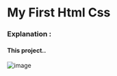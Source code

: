 # My First Html Css

### Explanation : 
#### This project.. 
![image](https://github.com/ChenAhrak/myFirst_HtmlCss/assets/122440957/9c26d654-25f4-4dee-af1f-7bb9dd9d06f3)

